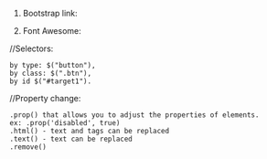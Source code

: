 1. Bootstrap link:

<link rel="stylesheet" href="https://maxcdn.bootstrapcdn.com/bootstrap/3.3.7/css/bootstrap.min.css" integrity="sha384-BVYiiSIFeK1dGmJRAkycuHAHRg32OmUcww7on3RYdg4Va+PmSTsz/K68vbdEjh4u" crossorigin="anonymous"/>

2. Font Awesome:

<link rel="stylesheet" href="https://use.fontawesome.com/releases/v5.8.1/css/all.css" integrity="sha384-50oBUHEmvpQ+1lW4y57PTFmhCaXp0ML5d60M1M7uH2+nqUivzIebhndOJK28anvf" crossorigin="anonymous">

//Selectors:

    by type: $("button"),
    by class: $(".btn"),
    by id $("#target1").

//Property change:

    .prop() that allows you to adjust the properties of elements.
    ex: .prop('disabled', true)
    .html() - text and tags can be replaced
    .text() - text can be replaced
    .remove()
